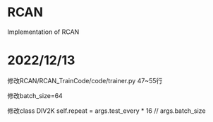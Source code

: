 # RCAN
 Implementation of RCAN

# 2022/12/13	

修改RCAN/RCAN_TrainCode/code/trainer.py 	47~55行

修改batch_size=64

修改class DIV2K self.repeat = args.test_every * 16 // args.batch_size


